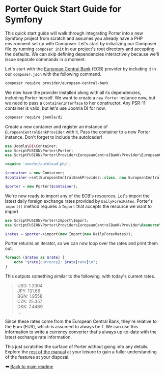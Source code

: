 Porter Quick Start Guide for Symfony
====================================

This quick start guide will walk through integrating Porter into a new Symfony project from scratch and assumes you already have a PHP environment set up with Composer. Let's start by initializing our Composer file by running `composer init` in our project's root directory and accepting the defaults. We can skip defining dependencies interactively because we'll issue separate commands in a moment.

Let's start with the [European Central Bank][ECB provider] (ECB) provider by including it in our `composer.json` with the following command.

```sh
composer require provider/european-central-bank
```

We now have the provider installed along with all its dependencies, including Porter herself. We want to create a `new Porter` instance now, but we need to pass a `ContainerInterface` to her constructor. Any PSR-11 container is valid, but let's use Joomla DI for now.

```sh
composer require joomla/di
```

Create a new container and register an instance of `EuropeanCentralBankProvider` with it. Pass the container to a new Porter instance. Don't forget to include the autoloader!

```php
use Joomla\DI\Container;
use ScriptFUSION\Porter\Porter;
use ScriptFUSION\Porter\Provider\EuropeanCentralBank\Provider\EuropeanCentralBankProvider;

require 'vendor/autoload.php';

$container = new Container;
$container->set(EuropeanCentralBankProvider::class, new EuropeanCentralBankProvider);

$porter = new Porter($container);
```

We're now ready to import any of the ECB's resources. Let's import the latest daily foreign exchange rates provided by `DailyForexRates`. Porter's `import()` method requires a `Import` that accepts the resource we want to import.

```php
use ScriptFUSION\Porter\Import\Import;
use ScriptFUSION\Porter\Provider\EuropeanCentralBank\Provider\Resource\DailyForexRates;

$rates = $porter->import(new Import(new DailyForexRates));
```

Porter returns an iterator, so we can now loop over the rates and print them out.

```php
foreach ($rates as $rate) {
    echo "$rate[currency]: $rate[rate]\n";
}
```

This outputs something similar to the following, with today's current rates.

>USD: 1.2304  
JPY: 131.66  
BGN: 1.9558  
CZK: 25.357  
DKK: 7.4469  
...

Since these rates come from the European Central Bank, they're relative to the Euro (EUR), which is assumed to always be *1*. We can use this information to write a currency converter that's always up-to-date with the latest exchange rate information.

This just scratches the surface of Porter without going into any details. Explore the [rest of the manual][Readme] at your leisure to gain a fuller understanding of the features at your disposal.

⮪ [Back to main readme][Readme]


  [Readme]: https://github.com/ScriptFUSION/Porter/blob/master/README.md
  [ECB provider]: https://github.com/Provider/European-Central-Bank
